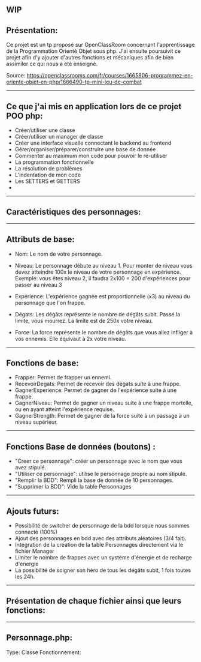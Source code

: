 WIP
----------------------------------------
Présentation:
----------------------------------------
Ce projet est un tp proposé sur OpenClassRoom concernant l'apprentissage de la Programmation Orienté Objet sous php.
J'ai ensuite poursuivit ce projet afin d'y ajouter d'autres fonctions et mécaniques afin de bien assimiler ce qui nous a été enseigné.

Source: https://openclassrooms.com/fr/courses/1665806-programmez-en-oriente-objet-en-php/1666490-tp-mini-jeu-de-combat



----------------------------------------
Ce que j'ai mis en application lors de ce projet POO php:
----------------------------------------
- Créer/utiliser une classe
- Créer/utiliser un manager de classe
- Créer une interface visuelle connectant le backend au frontend
- Gérer/organiser/préparer/construire une base de donnée 
- Commenter au maximum mon code pour pouvoir le ré-utiliser
- La programmation fonctionnelle
- La résolution de problèmes
- L'indentation de mon code
- Les SETTERS et GETTERS
- 




----------------------------------------
Caractéristiques des personnages:
----------------------------------------

---------------
Attributs de base:
---------------

- Nom: Le nom de votre personnage.

- Niveau: Le personnage débute au niveau 1. Pour monter de niveau vous devez atteindre 100x le niveau de votre personnage en expérience. 
    Exemple: vous êtes niveau 2, il faudra 2x100 = 200 d'expériences pour passer au niveau 3

- Expérience: L'expérience gagnée est proportionnelle (x3) au niveau du personnage que l'on frappe.

- Dégats: Les dégâts représente le nombre de dégâts subit. Passé la limite, vous mourrez. La limite est de 250x votre niveau.

- Force: La force représente le nombre de dégâts que vous allez infliger à vos ennemis. Elle équivaut à 2x votre niveau.



---------------
Fonctions de base:
---------------

- Frapper: Permet de frapper un ennemi.
- RecevoirDegats: Permet de recevoir des dégats suite à une frappe.
- GagnerExperience: Permet de gagner de l'expérience suite à une frappe.
- GagnerNiveau: Permet de gagner un niveau suite à une frappe mortelle, ou en ayant atteint l'expérience requise.
- GagnerStrength: Permet de gagner de la force suite à un passage à un niveau supérieur.



----------------------------------------
Fonctions Base de données (boutons) :
----------------------------------------
- "Creer ce personnage": créer un personnage avec le nom que vous avez stipulé.
- "Utiliser ce personnage": utilise le personnage propre au nom stipulé.
- "Remplir la BDD": Rempli la base de donnée de 10 personnages.
- "Supprimer la BDD": Vide la table Personnages


----------------------------------------
Ajouts futurs:
----------------------------------------
- Possibilité de switcher de personnage de la bdd lorsque nous sommes connecté (100%)
- Ajout des personnages en bdd avec des attributs aléatoires (3/4 fait).
- Intégration de la création de la table Personnages directement via le fichier Manager
- Limiter le nombre de frappes avec un système d'énergie et de recharge d'énergie
- La possibilité de soigner son héro de tous les dégâts subit, 1 fois toutes les 24h.



----------------------------------------
Présentation de chaque fichier ainsi que leurs fonctions:
----------------------------------------

---------------
Personnage.php:
---------------
Type: Classe
Fonctionnement: 


